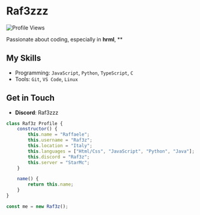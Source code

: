 # Raf3zzz
![Profile Views](https://komarev.com/ghpvc/?username=Raffreddat0&color=blue)

Passionate about coding, especially in **hrml**, **

## My Skills
- Programming: `JavaScript`, `Python`, `TypeScript`, `C`
- Tools: `Git`, `VS Code`, `Linux`

## Get in Touch
- **Discord**: Raf3zzz

```javascript
class Raf3z Profile {
    constructor() {
        this.name = "Raffaele";
        this.username = "Raf3z";
        this.location = "Italy";
        this.languages = ["Html/Css", "JavaScript", "Python", "Java"];
        this.discord = "Raf3z";
        this.server = "StarMc";
    }

    name() {
        return this.name;
    }
}

const me = new Raf3z();
